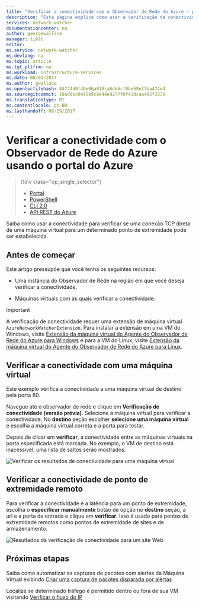 ```yaml
---
title: "Verificar a conectividade com o Observador de Rede do Azure – portal do Azure | Microsoft Docs"
description: "Esta página explica como usar a verificação de conectividade com o Observador de Rede usando o portal do Azure"
services: network-watcher
documentationcenter: na
author: georgewallace
manager: timlt
editor: 
ms.service: network-watcher
ms.devlang: na
ms.topic: article
ms.tgt_pltfrm: na
ms.workload: infrastructure-services
ms.date: 08/03/2017
ms.author: gwallace
ms.openlocfilehash: 84774d0f40e06a819ca6de6cf0be68e17ba474e4
ms.sourcegitcommit: 18ad9bc049589c8e44ed277f8f43dcaa483f3339
ms.translationtype: MT
ms.contentlocale: pt-BR
ms.lasthandoff: 08/29/2017
---
```

# <a name="check-connectivity-with-azure-network-watcher-using-the-azure-portal"></a>Verificar a conectividade com o Observador de Rede do Azure usando o portal do Azure

> [!div class="op_single_selector"]
> - [Portal](network-watcher-connectivity-portal.md)
> - [PowerShell](network-watcher-connectivity-powershell.md)
> - [CLI 2.0](network-watcher-connectivity-cli.md)
> - [API REST do Azure](network-watcher-connectivity-rest.md)

Saiba como usar a conectividade para verificar se uma conexão TCP direta de uma máquina virtual para um determinado ponto de extremidade pode ser estabelecida.

## <a name="before-you-begin"></a>Antes de começar

Este artigo pressupõe que você tenha os seguintes recursos:

* Uma instância do Observador de Rede na região em que você deseja verificar a conectividade.

* Máquinas virtuais com as quais verificar a conectividade.

> [!IMPORTANT]
> A verificação de conectividade requer uma extensão de máquina virtual `AzureNetworkWatcherExtension`. Para instalar a extensão em uma VM do Windows, visite [Extensão da máquina virtual do Agente do Observador de Rede do Azure para Windows](../virtual-machines/windows/extensions-nwa.md) e para a VM do Linux, visite [Extensão da máquina virtual do Agente do Observador de Rede do Azure para Linux](../virtual-machines/linux/extensions-nwa.md).

## <a name="check-connectivity-to-a-virtual-machine"></a>Verificar a conectividade com uma máquina virtual

Este exemplo verifica a conectividade a uma máquina virtual de destino pela porta 80.

Navegue até o observador de rede e clique em **Verificação de conectividade (versão prévia)**. Selecione a máquina virtual para verificar a conectividade. No **destino** seção escolher **selecione uma máquina virtual** e escolha a máquina virtual correta e a porta para testar.

Depois de clicar em **verificar**, a conectividade entre as máquinas virtuais na porta especificada está marcada. No exemplo, o VM de destino está inacessível, uma lista de saltos serão mostrados.

![Verificar os resultados de conectividade para uma máquina virtual][1]

## <a name="check-remote-endpoint-connectivity"></a>Verificar a conectividade de ponto de extremidade remoto

Para verificar a conectividade e a latência para um ponto de extremidade, escolha o **especificar manualmente** botão de opção no **destino** seção, a url e a porta de entrada e clique em **verificar**.  Isso é usado para pontos de extremidade remotos como pontos de extremidade de sites e de armazenamento.

![Resultados da verificação de conectividade para um site Web][2]

## <a name="next-steps"></a>Próximas etapas

Saiba como automatizar as capturas de pacotes com alertas da Máquina Virtual exibindo [Criar uma captura de pacotes disparada por alertas](network-watcher-alert-triggered-packet-capture.md)

Localize se determinado tráfego é permitido dentro ou fora de sua VM visitando [Verificar o fluxo do IP](network-watcher-check-ip-flow-verify-portal.md)

[1]: ./media/network-watcher-connectivity-portal/figure1.png
[2]: ./media/network-watcher-connectivity-portal/figure2.png
